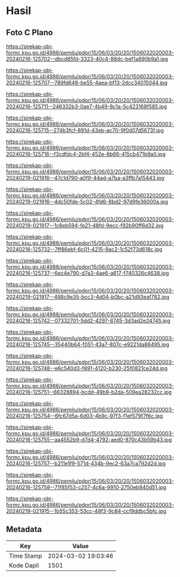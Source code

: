 # Hasil

## Foto C Plano

https://sirekap-obj-formc.kpu.go.id/4986/pemilu/pdpr/15/06/03/20/20/1506032020003-20240216-125702--dbcd85fd-3323-40c4-86dc-bef1a890b9a1.jpg

https://sirekap-obj-formc.kpu.go.id/4986/pemilu/pdpr/15/06/03/20/20/1506032020003-20240216-125707--789fd648-be55-4aea-bf13-2dcc34015044.jpg

https://sirekap-obj-formc.kpu.go.id/4986/pemilu/pdpr/15/06/03/20/20/1506032020003-20240216-125711--246332b3-0ae7-4b49-8c1a-5c423168f585.jpg

https://sirekap-obj-formc.kpu.go.id/4986/pemilu/pdpr/15/06/03/20/20/1506032020003-20240216-125715--274b3fcf-891d-43eb-ac70-9f0d07d5673f.jpg

https://sirekap-obj-formc.kpu.go.id/4986/pemilu/pdpr/15/06/03/20/20/1506032020003-20240216-125716--f3cdfdc4-2bf4-452e-8b66-415cb471b9a0.jpg

https://sirekap-obj-formc.kpu.go.id/4986/pemilu/pdpr/15/06/03/20/20/1506032020003-20240219-021916--47c1d790-a0f9-44ad-a7ba-a3ffb7a15443.jpg

https://sirekap-obj-formc.kpu.go.id/4986/pemilu/pdpr/15/06/03/20/20/1506032020003-20240219-021916--4dc50fde-5c02-4fd6-8bd2-97d9fe36000a.jpg

https://sirekap-obj-formc.kpu.go.id/4986/pemilu/pdpr/15/06/03/20/20/1506032020003-20240219-021917--1c8eb594-fe21-48fd-9ecc-f92b90ff6d32.jpg

https://sirekap-obj-formc.kpu.go.id/4986/pemilu/pdpr/15/06/03/20/20/1506032020003-20240216-125732--7ff86ebf-6c01-4215-9ac2-1c52f73d618c.jpg

https://sirekap-obj-formc.kpu.go.id/4986/pemilu/pdpr/15/06/03/20/20/1506032020003-20240216-125737--6ec4e790-d7a3-4ae6-a617-f740326c4638.jpg

https://sirekap-obj-formc.kpu.go.id/4986/pemilu/pdpr/15/06/03/20/20/1506032020003-20240219-021917--488c9e35-bcc3-4d04-b0bc-a21d93eaf782.jpg

https://sirekap-obj-formc.kpu.go.id/4986/pemilu/pdpr/15/06/03/20/20/1506032020003-20240216-125742--07332701-5dd2-4297-8745-3d3ad2e24745.jpg

https://sirekap-obj-formc.kpu.go.id/4986/pemilu/pdpr/15/06/03/20/20/1506032020003-20240216-125745--35440b64-f051-43a7-807c-e9221da86495.jpg

https://sirekap-obj-formc.kpu.go.id/4986/pemilu/pdpr/15/06/03/20/20/1506032020003-20240216-125748--e6c540d3-f891-4120-b230-25f0821ce24d.jpg

https://sirekap-obj-formc.kpu.go.id/4986/pemilu/pdpr/15/06/03/20/20/1506032020003-20240216-125751--66328894-bcdd-49b9-b2da-509ea28232cc.jpg

https://sirekap-obj-formc.kpu.go.id/4986/pemilu/pdpr/15/06/03/20/20/1506032020003-20240216-125754--6fc67d5a-6d03-4b9c-97f3-f1ef579f7f6c.jpg

https://sirekap-obj-formc.kpu.go.id/4986/pemilu/pdpr/15/06/03/20/20/1506032020003-20240216-125755--aa4552b9-d7d4-4792-aed0-870c43b59b43.jpg

https://sirekap-obj-formc.kpu.go.id/4986/pemilu/pdpr/15/06/03/20/20/1506032020003-20240216-125757--b211e1f9-571d-434b-9ec2-63a7ca792d2d.jpg

https://sirekap-obj-formc.kpu.go.id/4986/pemilu/pdpr/15/06/03/20/20/1506032020003-20240216-125758--71f85f53-c257-4c6a-9910-2750eb840d51.jpg

https://sirekap-obj-formc.kpu.go.id/4986/pemilu/pdpr/15/06/03/20/20/1506032020003-20240219-021915--1b55c353-53cc-48f3-9c84-ccf9ddbc5bfc.jpg


## Metadata

| Key        | Value               |
| ---------- | ------------------- |
| Time Stamp | 2024-03-02 19:03:46 |
| Kode Dapil | 1501                |



